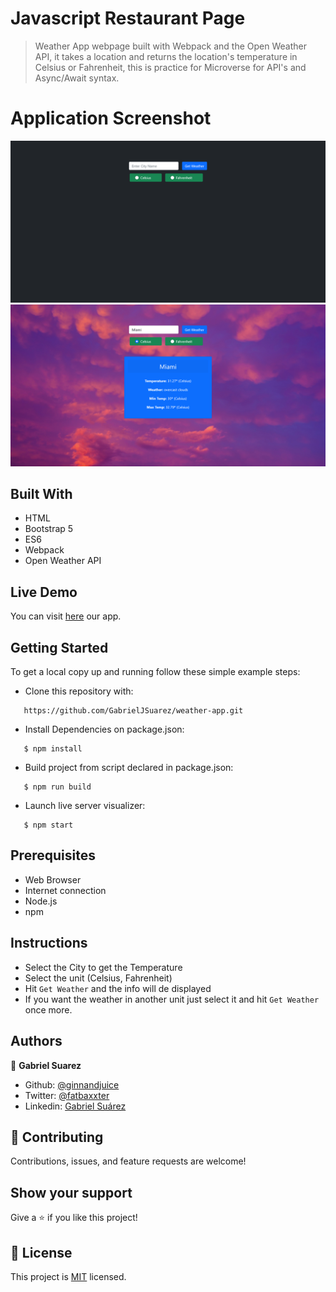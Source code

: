 # Javascript Restaurant Page

> Weather App webpage built with Webpack and the Open Weather API, it takes a location and returns the location's temperature in Celsius or Fahrenheit, this is practice for Microverse for API's and Async/Await syntax.

# Application Screenshot
![screenshot of Timeline Page](weather_screenshot_2.png)
![screenshot of Timeline Page](weather_screenshot_1.png)

## Built With

- HTML
- Bootstrap 5
- ES6
- Webpack
- Open Weather API

## Live Demo

You can visit [here](https://gabrieljsuarez.github.io/weather-app/) our app.

## Getting Started

To get a local copy up and running follow these simple example steps:

- Clone this repository with:
```
   https://github.com/GabrielJSuarez/weather-app.git
```
- Install Dependencies on package.json:
```
   $ npm install
```
- Build project from script declared in package.json:
```
   $ npm run build
```
- Launch live server visualizer:
```
   $ npm start
```

## Prerequisites

- Web Browser
- Internet connection
- Node.js
- npm

## Instructions

- Select the City to get the Temperature
- Select the unit (Celsius, Fahrenheit)
- Hit `Get Weather` and the info will de displayed
- If you want the weather in another unit just select it and hit `Get Weather` once more.


## Authors

👤 **Gabriel Suarez**
- Github: [@ginnandjuice](https://github.com/ginnandjuice)
- Twitter: [@fatbaxxter](https://twitter.com/fatbaxxter)
- Linkedin: [Gabriel Suárez](https://www.linkedin.com/in/gabriel-ginn-suarez/)


## 🤝 Contributing

Contributions, issues, and feature requests are welcome!

## Show your support

Give a ⭐️ if you like this project!

## 📝 License

This project is [MIT](https://github.com/GabrielJSuarez/JS-library/blob/development/LICENSE.txt) licensed.
